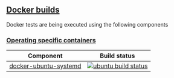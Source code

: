 ## [Docker builds](#docker-builds)

Docker tests are being executed using the following components

### [Operating specific containers](#operating-specific-containers)

|Component|Build status|
|---------|------------|
|[docker-ubuntu-systemd](https://github.com/buluma/docker-ubuntu-systemd)|[![ubuntu build status](https://img.shields.io/docker/cloud/build/buluma/docker-ubuntu-systemd.svg)](https://hub.docker.com/repository/docker/buluma/docker-ubuntu-systemd)|
